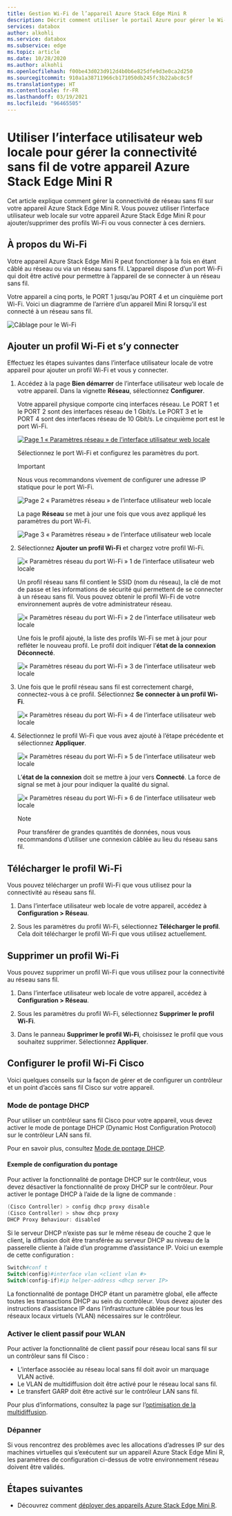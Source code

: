 ```yaml
---
title: Gestion Wi-Fi de l’appareil Azure Stack Edge Mini R
description: Décrit comment utiliser le portail Azure pour gérer le Wi-Fi de votre appareil Azure Stack Edge.
services: databox
author: alkohli
ms.service: databox
ms.subservice: edge
ms.topic: article
ms.date: 10/28/2020
ms.author: alkohli
ms.openlocfilehash: f00be43d023d912d4b0b6e825dfe9d3e0ca2d250
ms.sourcegitcommit: 910a1a38711966cb171050db245fc3b22abc8c5f
ms.translationtype: HT
ms.contentlocale: fr-FR
ms.lasthandoff: 03/19/2021
ms.locfileid: "96465505"
---
```

# <a name="use-the-local-web-ui-to-manage-wireless-connectivity-on-your-azure-stack-edge-mini-r"></a>Utiliser l’interface utilisateur web locale pour gérer la connectivité sans fil de votre appareil Azure Stack Edge Mini R

Cet article explique comment gérer la connectivité de réseau sans fil sur votre appareil Azure Stack Edge Mini R. Vous pouvez utiliser l’interface utilisateur web locale sur votre appareil Azure Stack Edge Mini R pour ajouter/supprimer des profils Wi-Fi ou vous connecter à ces derniers.

## <a name="about-wi-fi"></a>À propos du Wi-Fi

Votre appareil Azure Stack Edge Mini R peut fonctionner à la fois en étant câblé au réseau ou via un réseau sans fil. L’appareil dispose d’un port Wi-Fi qui doit être activé pour permettre à l’appareil de se connecter à un réseau sans fil. 

Votre appareil a cinq ports, le PORT 1 jusqu’au PORT 4 et un cinquième port Wi-Fi. Voici un diagramme de l’arrière d’un appareil Mini R lorsqu’il est connecté à un réseau sans fil.

![Câblage pour le Wi-Fi](./media/azure-stack-edge-mini-r-deploy-install/wireless-cabled.png)


## <a name="add-connect-to-wi-fi-profile"></a>Ajouter un profil Wi-Fi et s’y connecter

Effectuez les étapes suivantes dans l’interface utilisateur locale de votre appareil pour ajouter un profil Wi-Fi et vous y connecter.

1. Accédez à la page **Bien démarrer** de l’interface utilisateur web locale de votre appareil. Dans la vignette **Réseau**, sélectionnez **Configurer**.  
    
    Votre appareil physique comporte cinq interfaces réseau. Le PORT 1 et le PORT 2 sont des interfaces réseau de 1 Gbit/s. Le PORT 3 et le PORT 4 sont des interfaces réseau de 10 Gbit/s. Le cinquième port est le port Wi-Fi. 

    [![Page 1 « Paramètres réseau » de l’interface utilisateur web locale](./media/azure-stack-edge-mini-r-deploy-configure-network-compute-web-proxy/configure-wifi-1.png)](./media/azure-stack-edge-mini-r-deploy-configure-network-compute-web-proxy/configure-wifi-1.png#lightbox)  
    
    Sélectionnez le port Wi-Fi et configurez les paramètres du port. 
    
    > [!IMPORTANT]
    > Nous vous recommandons vivement de configurer une adresse IP statique pour le port Wi-Fi.  

    ![Page 2 « Paramètres réseau » de l’interface utilisateur web locale](./media/azure-stack-edge-mini-r-deploy-configure-network-compute-web-proxy/configure-wifi-2.png)

    La page **Réseau** se met à jour une fois que vous avez appliqué les paramètres du port Wi-Fi.

    ![Page 3 « Paramètres réseau » de l’interface utilisateur web locale](./media/azure-stack-edge-mini-r-deploy-configure-network-compute-web-proxy/configure-wifi-4.png)

   
2. Sélectionnez **Ajouter un profil Wi-Fi** et chargez votre profil Wi-Fi. 

    ![« Paramètres réseau du port Wi-Fi » 1 de l’interface utilisateur web locale](./media/azure-stack-edge-mini-r-deploy-configure-network-compute-web-proxy/add-wifi-profile-1.png)
    
    Un profil réseau sans fil contient le SSID (nom du réseau), la clé de mot de passe et les informations de sécurité qui permettent de se connecter à un réseau sans fil. Vous pouvez obtenir le profil Wi-Fi de votre environnement auprès de votre administrateur réseau.

    ![« Paramètres réseau du port Wi-Fi » 2 de l’interface utilisateur web locale](./media/azure-stack-edge-mini-r-deploy-configure-network-compute-web-proxy/add-wifi-profile-2.png)

    Une fois le profil ajouté, la liste des profils Wi-Fi se met à jour pour refléter le nouveau profil. Le profil doit indiquer l’**état de la connexion** **Déconnecté**. 

    ![« Paramètres réseau du port Wi-Fi » 3 de l’interface utilisateur web locale](./media/azure-stack-edge-mini-r-deploy-configure-network-compute-web-proxy/add-wifi-profile-3.png)
    
3. Une fois que le profil réseau sans fil est correctement chargé, connectez-vous à ce profil. Sélectionnez **Se connecter à un profil Wi-Fi**. 

    ![« Paramètres réseau du port Wi-Fi » 4 de l’interface utilisateur web locale](./media/azure-stack-edge-mini-r-deploy-configure-network-compute-web-proxy/add-wifi-profile-4.png)

4. Sélectionnez le profil Wi-Fi que vous avez ajouté à l’étape précédente et sélectionnez **Appliquer**. 

    ![« Paramètres réseau du port Wi-Fi » 5 de l’interface utilisateur web locale](./media/azure-stack-edge-mini-r-deploy-configure-network-compute-web-proxy/add-wifi-profile-5.png)

    L’**état de la connexion** doit se mettre à jour vers **Connecté**. La force de signal se met à jour pour indiquer la qualité du signal. 

    ![« Paramètres réseau du port Wi-Fi » 6 de l’interface utilisateur web locale](./media/azure-stack-edge-mini-r-deploy-configure-network-compute-web-proxy/add-wifi-profile-6.png)

    > [!NOTE]
    > Pour transférer de grandes quantités de données, nous vous recommandons d’utiliser une connexion câblée au lieu du réseau sans fil. 


## <a name="download-wi-fi-profile"></a>Télécharger le profil Wi-Fi

Vous pouvez télécharger un profil Wi-Fi que vous utilisez pour la connectivité au réseau sans fil.

1. Dans l’interface utilisateur web locale de votre appareil, accédez à **Configuration > Réseau**. 

2. Sous les paramètres du profil Wi-Fi, sélectionnez **Télécharger le profil**. Cela doit télécharger le profil Wi-Fi que vous utilisez actuellement.


## <a name="delete-wi-fi-profile"></a>Supprimer un profil Wi-Fi

Vous pouvez supprimer un profil Wi-Fi que vous utilisez pour la connectivité au réseau sans fil.


1. Dans l’interface utilisateur web locale de votre appareil, accédez à **Configuration > Réseau**. 

2. Sous les paramètres du profil Wi-Fi, sélectionnez **Supprimer le profil Wi-Fi**.

3. Dans le panneau **Supprimer le profil Wi-Fi**, choisissez le profil que vous souhaitez supprimer. Sélectionnez **Appliquer**.


## <a name="configure-cisco-wi-fi-profile"></a>Configurer le profil Wi-Fi Cisco

Voici quelques conseils sur la façon de gérer et de configurer un contrôleur et un point d’accès sans fil Cisco sur votre appareil. 

### <a name="dhcp-bridging-mode"></a>Mode de pontage DHCP

Pour utiliser un contrôleur sans fil Cisco pour votre appareil, vous devez activer le mode de pontage DHCP (Dynamic Host Configuration Protocol) sur le contrôleur LAN sans fil.

Pour en savoir plus, consultez [Mode de pontage DHCP](https://www.cisco.com/c/en/us/support/docs/wireless/4400-series-wireless-lan-controllers/110865-dhcp-wlc.html#anc9).

#### <a name="bridging-configuration-example"></a>Exemple de configuration du pontage

Pour activer la fonctionnalité de pontage DHCP sur le contrôleur, vous devez désactiver la fonctionnalité de proxy DHCP sur le contrôleur. Pour activer le pontage DHCP à l’aide de la ligne de commande :

```powershell
(Cisco Controller) > config dhcp proxy disable
(Cisco Controller) > show dhcp proxy
DHCP Proxy Behaviour: disabled
```

Si le serveur DHCP n’existe pas sur le même réseau de couche 2 que le client, la diffusion doit être transférée au serveur DHCP au niveau de la passerelle cliente à l’aide d’un programme d’assistance IP. Voici un exemple de cette configuration :

```powershell
Switch#conf t
Switch(config)#interface vlan <client vlan #>
Switch(config-if)#ip helper-address <dhcp server IP>
```

La fonctionnalité de pontage DHCP étant un paramètre global, elle affecte toutes les transactions DHCP au sein du contrôleur. Vous devez ajouter des instructions d’assistance IP dans l’infrastructure câblée pour tous les réseaux locaux virtuels (VLAN) nécessaires sur le contrôleur.

### <a name="enable-the-passive-client-for-wlan"></a>Activer le client passif pour WLAN

Pour activer la fonctionnalité de client passif pour réseau local sans fil sur un contrôleur sans fil Cisco :

* L’interface associée au réseau local sans fil doit avoir un marquage VLAN activé.
* Le VLAN de multidiffusion doit être activé pour le réseau local sans fil.
* Le transfert GARP doit être activé sur le contrôleur LAN sans fil.

Pour plus d’informations, consultez la page sur l’[optimisation de la multidiffusion](https://www.cisco.com/c/en/us/td/docs/wireless/controller/8-5/config-guide/b_cg85/wlan_interfaces.html).

### <a name="troubleshoot"></a>Dépanner

Si vous rencontrez des problèmes avec les allocations d’adresses IP sur des machines virtuelles qui s’exécutent sur un appareil Azure Stack Edge Mini R, les paramètres de configuration ci-dessus de votre environnement réseau doivent être validés.

## <a name="next-steps"></a>Étapes suivantes

- Découvrez comment [déployer des appareils Azure Stack Edge Mini R](azure-stack-edge-mini-r-deploy-prep.md).
